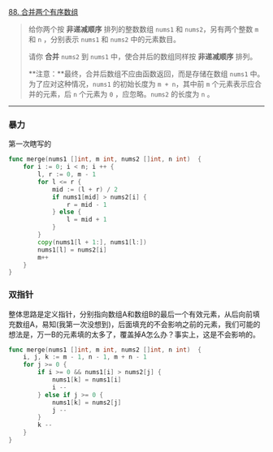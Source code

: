 [88. 合并两个有序数组](https://leetcode.cn/problems/merge-sorted-array/)

> 给你两个按 **非递减顺序** 排列的整数数组 `nums1` 和 `nums2`，另有两个整数 `m` 和 `n` ，分别表示 `nums1` 和 `nums2` 中的元素数目。
>
> 请你 **合并** `nums2` 到 `nums1` 中，使合并后的数组同样按 **非递减顺序** 排列。
>
> **注意：**最终，合并后数组不应由函数返回，而是存储在数组 `nums1` 中。为了应对这种情况，`nums1` 的初始长度为 `m + n`，其中前 `m` 个元素表示应合并的元素，后 `n` 个元素为 `0` ，应忽略。`nums2` 的长度为 `n` 。

---

### 暴力

第一次瞎写的

```go
func merge(nums1 []int, m int, nums2 []int, n int)  {
    for i := 0; i < n; i ++ {
        l, r := 0, m - 1
        for l <= r {
            mid := (l + r) / 2
            if nums1[mid] > nums2[i] {
                r = mid - 1
            } else {
                l = mid + 1
            }
        }
        copy(nums1[l + 1:], nums1[l:])
        nums1[l] = nums2[i]
        m++
    }
}
```

### 双指针

整体思路是定义指针，分别指向数组A和数组B的最后一个有效元素，从后向前填充数组A，易知(我第一次没想到)，后面填充的不会影响之前的元素，我们可能的想法是，万一B的元素填的太多了，覆盖掉A怎么办？事实上，这是不会影响的。

```go
func merge(nums1 []int, m int, nums2 []int, n int)  {
    i, j, k := m - 1, n - 1, m + n - 1
    for j >= 0 {
        if i >= 0 && nums1[i] > nums2[j] {
            nums1[k] = nums1[i]
            i --
        } else if j >= 0 {
            nums1[k] = nums2[j]
            j --
        }
        k --
    }
}
```

